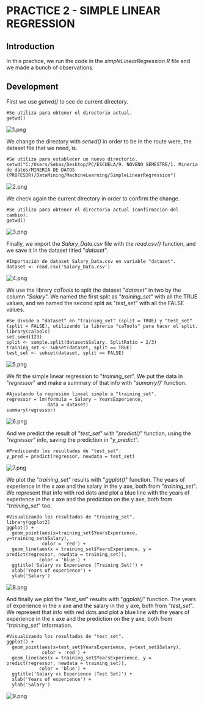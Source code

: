 # PRACTICE 2 - SIMPLE LINEAR REGRESSION

## Introduction
In this practice, we run the code in the _simpleLinearRegression.R_ file and we made a bunch of observations.

## Development

First we use _getwd()_ to see de current directory.

	#Se utiliza para obtener el directorio actual.
	getwd()

![1.png](https://raw.github.com/sebastiansandovalcastro/DataMining/images/unit2/practice2/1.png)

We change the directory with _setwd()_ in order to be in the route were, the dataset file that we need, is.

	#Se utiliza para establecer un nuevo directorio.
	setwd("C:/Users/Sebas/Desktop/PC/ESCUELA/9. NOVENO SEMESTRE/1. Minería de datos/MINERÍA DE DATOS (PROFESOR)/DataMining/MachineLearning/SimpleLinearRegression")

![2.png](https://raw.github.com/sebastiansandovalcastro/DataMining/images/unit2/practice2/2.png)

We check again the current directory in order to confirm the change.

	#Se utiliza para obtener el directorio actual (confirmación del cambio).
	getwd()

![3.png](https://raw.github.com/sebastiansandovalcastro/DataMining/images/unit2/practice2/3.png)

Finally, we import the _Salary_Data.csv_ file with the _read.csv()_ function, and we save it in the dataset titled "_dataset_".

	#Importación de dataset Salary_Data.csv en variable "dataset".
	dataset <- read.csv('Salary_Data.csv')

![4.png](https://raw.github.com/sebastiansandovalcastro/DataMining/images/unit2/practice2/4.png)

We use the library _caTools_ to split the dataset "_dataset_" in two by the column "_Salary_". We named the first split as "_training_set_" with all the TRUE values, and we named the second split as "_test_set_" with all the FALSE values.

	#Se divide a "dataset" en "training_set" (split = TRUE) y "test_set" (split = FALSE), utilizando la librería "caTools" para hacer el split.
	library(caTools)
	set.seed(123)
	split <- sample.split(dataset$Salary, SplitRatio = 2/3)
	training_set <- subset(dataset, split == TRUE)
	test_set <- subset(dataset, split == FALSE)

![5.png](https://raw.github.com/sebastiansandovalcastro/DataMining/images/unit2/practice2/5.png)

We fit the simple linear regression to "_training_set_". We put the data in "_regressor_" and make a summary of that info with "_sumarry()_' function.

	#Ajustando la regresión lineal simple a "training_set".
	regressor = lm(formula = Salary ~ YearsExperience,
				   data = dataset)
	summary(regressor)

![6.png](https://raw.github.com/sebastiansandovalcastro/DataMining/images/unit2/practice2/6.png)

And we predict the result of "_test_set_" with "_predict()_" function, using the "_regressor_" info, saving the prediction in "_y_predict_".

	#Prediciendo los resultados de "test_set".
	y_pred = predict(regressor, newdata = test_set)

![7.png](https://raw.github.com/sebastiansandovalcastro/DataMining/images/unit2/practice2/7.png)

We plot the "_training_set_" results with "_ggplot()_" function. The years of experience in the x axe and the salary in the y axe, both from "_training_set_". We represent that info with red dots and plot a blue line with the years of experience in the x axe and the prediction on the y axe, both from "_training_set_" too.

	#Visualizando los resultados de "training_set".
	library(ggplot2)
	ggplot() +
	  geom_point(aes(x=training_set$YearsExperience, y=training_set$Salary),
				 color = 'red') +
	  geom_line(aes(x = training_set$YearsExperience, y = predict(regressor, newdata = training_set)),
				color = 'blue') +
	  ggtitle('Salary vs Experience (Training Set)') +
	  xlab('Years of experience') +
	  ylab('Salary')

![8.png](https://raw.github.com/sebastiansandovalcastro/DataMining/images/unit2/practice2/8.png)

And finally we plot the "_test_set_" results with "_ggplot()_" function. The years of experience in the x axe and the salary in the y axe, both from "_test_set_". We represent that info with red dots and plot a blue line with the years of experience in the x axe and the prediction on the y axe, both from "_training_set_" information.

	#Visualizando los resultados de "test_set".
	ggplot() +
	  geom_point(aes(x=test_set$YearsExperience, y=test_set$Salary),
				 color = 'red') +
	  geom_line(aes(x = training_set$YearsExperience, y = predict(regressor, newdata = training_set)),
				color = 'blue') +
	  ggtitle('Salary vs Experience (Test Set)') +
	  xlab('Years of experience') +
	  ylab('Salary')

![9.png](https://raw.github.com/sebastiansandovalcastro/DataMining/images/unit2/practice2/9.png)